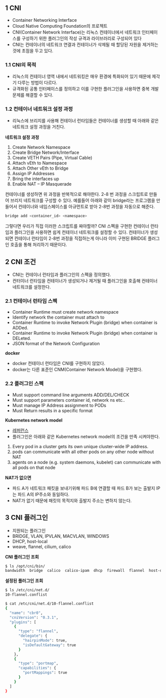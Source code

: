 ## 1 CNI

- Container Networking Interface
- Cloud Native Computing Foundation의 프로젝트
- CNI(Container Network Interface)는 리눅스 컨테이너에서 네트워크 인터페이스를 구성하기 위한 플러그인의 작성 규격과 라이브러리로 구성되어 있다 
- CNI는 컨테이너의 네트워크 연결과 컨테이너가 삭제될 때 할당된 자원을 제거하는 것에 초점을 두고 있다.



### 1.1 CNI의 목적

- 리눅스의 컨테이너 영역 내에서 네트워킹은 매우 환경에 특화되어 있기 때문에 제각기 다루는 방법이 다르다.
- 규격화된 공통 인터페이스를 정의하고 이를 구현한 플러그인을 사용하면 중복 개발 문제를 해결할 수 있다.



### 1.2 컨테이너 네트워크 설정 과정

- 리눅스에 브리지를 사용해 컨테이너 런타임들은 컨테이너를 생성할 때 아래와 같은 네트워크 설정 과정을 거친다.



**네트워크 설정 과정**

1. Create Network Namespace
2. Create Bridge Network/Interface
3. Create VETH Pairs (Pipe, Virtual Cable) 
4. Attach vEth to Namespace
5. Attach Other vEth to Bridge
6. Assign IP Addresses
7. Bring the interfaces up
8. Enable NAT – IP Masquerade



컨테이너를 생성하면 위 과정을 반복적으로 해야한다. 2-8 번 과정을 스크립트로 만들어 브리지 네트워크를 구성할 수 있다. 예를들어 아래와 같이 bridge라는 프로그램을 만들어서 컨테이너와 네임스페이스를 아규먼트로 받아 2-8번 과정을 자동으로 해준다.

``````bash
bridge add <container_id> <namespace>
``````

그렇다면 우리가 직접 이러한 스크립트를 짜야할까? CNI 스펙을 구현한 컨테이너 런타임과 플러그인을 사용하면 쉽게 컨테이너 네트워크를 설정할 수 있다. 컨테이너가 생성되면 컨테이너 런타임이 2-8번 과정을 직접하는게 아니라 이미 구현된 BRIDGE 플러그인 호출을 통해 처리하기 때문이다.



## 2 CNI 조건

- CNI는 컨테이너 런타임과 플러그인의 스펙을 정의했다.
- 컨터이너 런타임을 컨테이너가 생성되거나 제거될 때 플러그인을 호출해 컨테이너 네트워크를 설정한다.



### 2.1 컨테이너 런타임 스펙

- Container Runtime must create network namespace
- Identify network the container must attach to
- Container Runtime to invoke Network Plugin (bridge) when container is ADDed.
- Container Runtime to invoke Network Plugin (bridge) when container is DELeted.
- JSON format of the Network Configuration



**docker**

- docker 컨테이너 런타임은 CNI를 구현하지 않았다.
- docker는 다른 표준인 CNM(Container Network Model)을 구현했다.



### 2.2 플러그인 스펙

- Must support command line arguments ADD/DEL/CHECK
- Must support parameters container id, network ns etc..
- Must manage IP Address assignment to PODs
- Must Return results in a specific format



**Kubernetes network model**

- [레퍼런스](https://kubernetes.io/docs/concepts/services-networking/#the-kubernetes-network-model)
- 플러그인은 아래와 같은 Kubernetes network model의 조건을 만족 시켜야한다.

1. Every pod in a cluster gets its own unique cluster-wide IP address.
2. pods can communicate with all other pods on any other node without NAT
3. agents on a node (e.g. system daemons, kubelet) can communicate with all pods on that node



**NAT가 없으면**

- 파드 A가 네트워크 패킷을 보내기위해 파드 B에 연결할 때 파드 B가 보는 출발지 IP는 파드 A의 IP주소와 동일하다.
- NAT가 없기 때문에 패킷의 목적지와 출발지   주소는 변하지 않는다.



## 3 CNI 플러그인

- 지원되는 플러그인
- BRIDGE, VLAN, IPVLAN, MACVLAN, WINDOWS
- DHCP, host-local
- weave, flannel, cilium, calico



**CNI 플러그인 조회**

```bash
$ ls /opt/cni/bin/
bandwidth  bridge  calico  calico-ipam  dhcp  firewall  flannel  host-device  host-local  install  ipvlan  loopback  macvlan  portmap  ptp  sbr  static  tuning  vlan
```



**설정된 플러그인 조회**

```bash
$ ls /etc/cni/net.d/
10-flannel.conflist

$ cat /etc/cni/net.d/10-flannel.conflist
{
  "name": "cbr0",
  "cniVersion": "0.3.1",
  "plugins": [
    {
      "type": "flannel",
      "delegate": {
        "hairpinMode": true,
        "isDefaultGateway": true
      }
    },
    {
      "type": "portmap",
      "capabilities": {
        "portMappings": true
      }
    }
  ]
}
```
